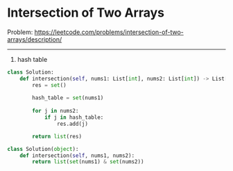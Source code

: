 Intersection of Two Arrays
===

Problem: https://leetcode.com/problems/intersection-of-two-arrays/description/

---

1. hash table
```python
class Solution:
    def intersection(self, nums1: List[int], nums2: List[int]) -> List[int]:
        res = set()
        
        hash_table = set(nums1)
    
        for j in nums2:
            if j in hash_table:
                res.add(j)

        return list(res)
```

```python
class Solution(object):
    def intersection(self, nums1, nums2):
        return list(set(nums1) & set(nums2))
```
